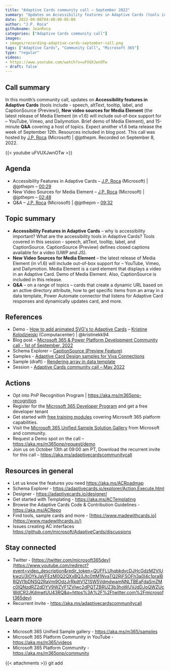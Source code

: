 ```yaml
---
title: "Adaptive Cards community call – September 2022"
summary: "Updates on Accessibility features in Adaptive Cards (tools include - speech, altText, tooltip, label, and CaptionSource), New video sources for Media Element (release in v1.6 will include out-of-box support for – YouTube, Vimeo, and Dailymotion), and 15-minute Q&A."
date: 2022-09-08T04:40:00-05:00
author: "J.P. Roca"
githubname: JeanRoca
categories: ["Adaptive Cards community call"]
images:
- images/recording-adaptive-cards-september-call.png
tags: ["Adaptive Cards", "Community Call", "Microsoft 365"]
type: "regular"
videos:
- https://www.youtube.com/watch?v=uFVUXJwnOTw
- draft: false
---
```


## Call summary

In this month’s community call, updates on **Accessibility features in Adaptive Cards** (tools include - speech, altText, tooltip, label, and CaptionSource (Preview)), **New video sources for Media Element** (the latest release of Media Element (in v1.6) will include out-of-box support for – YouTube, Vimeo, and Dailymotion. Brief demo of Media Element), and 15-minute **Q&A** covering a host of topics. Expect another v1.6 beta release the week of September 12th. Resources included in blog post. This call was hosted by [J.P. Roca](http://twitter.com/jpthepm) (Microsoft) \| @jpthepm. Recorded on September 8, 2022.

{{< youtube uFVUXJwnOTw >}}

## Agenda

* Accessibility Features in Adaptive Cards – [J.P. Roca](http://twitter.com/jpthepm) (Microsoft) \| @jpthepm – [00:29](https://youtu.be/uFVUXJwnOTw?t=29)
* New Video Sources for Media Element – [J.P. Roca](http://twitter.com/jpthepm) (Microsoft) \| @jpthepm – [02:48](https://youtu.be/uFVUXJwnOTw?t=168)
* Q&A – [J.P. Roca](http://twitter.com/jpthepm) (Microsoft) \| @jpthepm – [09:32](https://youtu.be/uFVUXJwnOTw?t=572)

## Topic summary

* **Accessibility Features in Adaptive Cards** – why is accessibility important? What are the accessibility tools in Adaptive Cards? Tools covered in this session - speech, altText, tooltip, label, and CaptionSource. CaptionSource (Preview) defines closed captions available for a video (UWP and JS).
* **New Video Sources for Media Element** – the latest release of Media Element (in v1.6) will include out-of-box support for – YouTube, Vimeo, and Dailymotion. Media Element is a card element that displays a video in an Adaptive Card. Demo of Media Element. Also, CaptionSource is included in this release.
* **Q&A** – on a range of topics – cards that create a dynamic URL based on an active directory attribute, how to get specific items from an array in a data template, Power Automate connector that listens for Adaptive Card responses and dynamically updates card, and more.

## References

* Demo - [How to add animated SVG's to Adaptive Cards](https://youtu.be/Yt4QcHjNr6A?t=2048) – [Kristine Kolodziejski](https://twitter.com/kristinekk94) (Computacenter) \| @kristinekk94 
* Blog post – [Microsoft 365 & Power Platform Development Community call - 1st of September, 2022](https://pnp.github.io/blog/microsoft-365-developer-community-call/2022-09-01/) 
* Schema Explorer – [CaptionSource (Preview Feature)](https://adaptivecardsci.z5.web.core.windows.net/explorer/CaptionSource.html)
* Samples - [Adaptive Card Design samples for Viva Connections](https://github.com/pnp/AdaptiveCards-Templates)
* Sample (draft) - [Rendering array in data template](https://github.com/microsoft/AdaptiveCards/issues/7569#issuecomment-1167927785)
* Session - [Adaptive Cards community call – May 2022](https://www.youtube.com/watch?v=3nZRgt-WUv0)

## Actions

* Opt into PnP Recognition Program \| <https://aka.ms/m365pnp-recognition>
* Register for the [Microsoft 365 Developer Program](https://aka.ms/m365/devprogram) and get a free developer tenant
* Get started with [free training modules](https://aka.ms/m365/dev/learn) covering Microsoft 365 platform capabilities.
* Visit the [Microsoft 365 Unified Sample Solution Gallery](https://adoption.microsoft.com/sample-solution-gallery) from Microsoft and community.
* Request a Demo spot on the call – <https://aka.ms/m365pnp/request/demo>
* Join us on October 13th at 09:00 am PT, Download the recurrent invite for this call – <https://aka.ms/adaptivecardscommunitycall>

## Resources in general

* Let us know the features you need <https://aka.ms/ACRoadmap>
* Schema Explorer - <https://adaptivecards.io/explorer/Action.Execute.html>
* Designer - <https://adaptivecards.io/designer/>
* Get started with Templating - <https://aka.ms/ACTemplating>
* Browse the Adaptive Cards Code & Contribution Guidelines -
    <https://aka.ms/ACRepo>
* Find tools, sample cards and more -
    [https://www.madewithcards.io](https://www.madewithcards.io/)
* Issues creating AC interfaces
    <https://github.com/microsoft/AdaptiveCards/discussions>

## Stay connected

* Twitter -
    [https://twitter.com/microsoft365dev](https://www.youtube.com/redirect?event=video_description&redir_token=QUFFLUhqbkdvcDJHcGdzM2VIUkwzU3lOYkJaVFEzM0Q2QXxBQ3Jtc0ttM1NyaTQ2RjFSOFh3a0l4c1pralBRQVI1bDNSQ2RaVm9OdzJrRkdtV1Z1SW5VdmdwamNNLTBEaFdaSmZMc0lQNzdRZ2dDYV9WZVF1ZVIwc2dPQTZBRUZ3b3hoWUVJdDJoQWZUcWdCR2JKdmwtUU43RQ&q=https%3A%2F%2Ftwitter.com%2Fmicrosoft365dev)​​
* Recurrent Invite - <https://aka.ms/adaptivecardscommunitycall> 

## Learn more

* Microsoft 365 Unified Sample gallery - <https://aka.ms/m365/samples>
* Microsoft 365 Platform Community in YouTube - <https://aka.ms/m365/videos>
* Microsoft 365 Platform Community - <https://aka.ms/m365pnp/community>

{{< attachments >}}
git add
